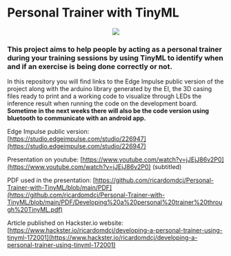 # Personal Trainer with TinyML

<p align="center">
  <img src="https://github.com/ricardomdcj/Personal-Trainer-with-TinyML/blob/main/Images/3D%20Casing.png" />
</p>


### This project aims to help people by acting as a personal trainer during your training sessions by using TinyML to identify when and if an exercise is being done correctly or not.

In this repository you will find links to the Edge Impulse public version of the project along with the arduino library generated by the EI, the 3D casing files ready to print and a working code to visualize through LEDs the inference result when running the code on the development board. **Sometime in the next weeks there will also be the code version using bluetooth to communicate with an android app.**

Edge Impulse public version: [https://studio.edgeimpulse.com/studio/226947](https://studio.edgeimpulse.com/studio/226947)

Presentation on youtube: [https://www.youtube.com/watch?v=jJEjJ86v2P0](https://www.youtube.com/watch?v=jJEjJ86v2P0) (subtitled)

PDF used in the presentation: [https://github.com/ricardomdcj/Personal-Trainer-with-TinyML/blob/main/PDF](https://github.com/ricardomdcj/Personal-Trainer-with-TinyML/blob/main/PDF/Developing%20a%20personal%20trainer%20through%20TinyML.pdf)

Article published on Hackster.io website: [https://www.hackster.io/ricardomdcj/developing-a-personal-trainer-using-tinyml-172001](https://www.hackster.io/ricardomdcj/developing-a-personal-trainer-using-tinyml-172001)


